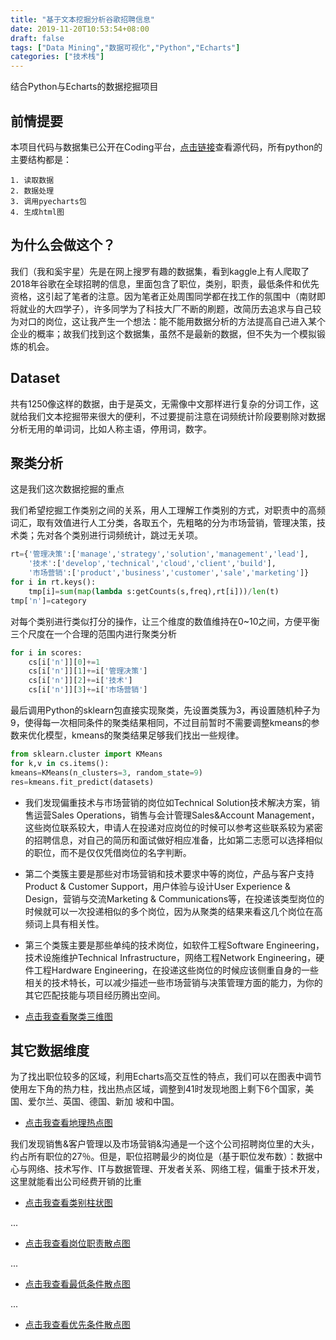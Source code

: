```yaml
---
title: "基于文本挖掘分析谷歌招聘信息"
date: 2019-11-20T10:53:54+08:00
draft: false
tags: ["Data Mining","数据可视化","Python","Echarts"]
categories: ["技术栈"] 
---
```

结合Python与Echarts的数据挖掘项目
<!--more-->

## 前情提要

本项目代码与数据集已公开在Coding平台，[点击链接](https://dev.tencent.com/u/cupcake/p/DataMining-GoogleJob/git)查看源代码，所有python的主要结构都是：

    1. 读取数据
    2. 数据处理
    3. 调用pyecharts包
    4. 生成html图

## 为什么会做这个？

我们（我和奚宇星）先是在网上搜罗有趣的数据集，看到kaggle上有人爬取了2018年谷歌在全球招聘的信息，里面包含了职位，类别，职责，最低条件和优先资格，这引起了笔者的注意。因为笔者正处周围同学都在找工作的氛围中（南财即将就业的大四学子），许多同学为了科技大厂不断的刷题，改简历去追求与自己较为对口的岗位，这让我产生一个想法：能不能用数据分析的方法提高自己进入某个企业的概率；故我们找到这个数据集，虽然不是最新的数据，但不失为一个模拟锻炼的机会。


## Dataset

共有1250像这样的数据，由于是英文，无需像中文那样进行复杂的分词工作，这就给我们文本挖掘带来很大的便利，不过要提前注意在词频统计阶段要剔除对数据分析无用的单词词，比如人称主语，停用词，数字。

## 聚类分析

这是我们这次数据挖掘的重点

我们希望挖掘工作类别之间的关系，用人工理解工作类别的方式，对职责中的高频词汇，取有效值进行人工分类，各取五个，先粗略的分为市场营销，管理决策，技术类；先对各个类别进行词频统计，跳过无关项。

```python
rt={'管理决策':['manage','strategy','solution','management','lead'],
    '技术':['develop','technical','cloud','client','build'],
    '市场营销':['product','business','customer','sale','marketing']}    
for i in rt.keys():
    tmp[i]=sum(map(lambda s:getCounts(s,freq),rt[i]))/len(t)
tmp['n']=category
```

对每个类别进行类似打分的操作，让三个维度的数值维持在0~10之间，方便平衡三个尺度在一个合理的范围内进行聚类分析

```python
for i in scores:
    cs[i['n']][0]+=1
    cs[i['n']][1]+=i['管理决策']
    cs[i['n']][2]+=i['技术']
    cs[i['n']][3]+=i['市场营销']
```

最后调用Python的sklearn包直接实现聚类，先设置类簇为3，再设置随机种子为9，使得每一次相同条件的聚类结果相同，不过目前暂时不需要调整kmeans的参数来优化模型，kmeans的聚类结果足够我们找出一些规律。

```python
from sklearn.cluster import KMeans
for k,v in cs.items():
kmeans=KMeans(n_clusters=3, random_state=9)
res=kmeans.fit_predict(datasets)
```

- 我们发现偏重技术与市场营销的岗位如Technical Solution技术解决方案，销售运营Sales Operations，销售与会计管理Sales&Account Management，这些岗位联系较大，申请人在投递对应岗位的时候可以参考这些联系较为紧密的招聘信息，对自己的简历和面试做好相应准备，比如第二志愿可以选择相似的职位，而不是仅仅凭借岗位的名字判断。

- 第二个类簇主要是那些对市场营销和技术要求中等的岗位，产品与客户支持Product & Customer Support，用户体验与设计User Experience & Design，营销与交流Marketing & Communications等，在投递该类型岗位的时候就可以一次投递相似的多个岗位，因为从聚类的结果来看这几个岗位在高频词上具有相关性。

- 第三个类簇主要是那些单纯的技术岗位，如软件工程Software Engineering，技术设施维护Technical Infrastructure，网络工程Network Engineering，硬件工程Hardware Engineering，在投递这些岗位的时候应该侧重自身的一些相关的技术特长，可以减少描述一些市场营销与决策管理方面的能力，为你的其它匹配技能与项目经历腾出空间。

* [点击我查看聚类三维图](/html/工作类别聚类.html)


## 其它数据维度

为了找出职位较多的区域，利用Echarts高交互性的特点，我们可以在图表中调节使用左下角的热力柱，找出热点区域，调整到41时发现地图上剩下6个国家，美国、爱尔兰、英国、德国、新加
坡和中国。

- [点击我查看地理热点图](/html/世界地图.html)

我们发现销售&客户管理以及市场营销&沟通是一个这个公司招聘岗位里的大头，约占所有职位的27％。但是，职位招聘最少的岗位是（基于职位发布数）：数据中心与网络、技术写作、IT与数据管理、开发者关系、网络工程，偏重于技术开发，这里就能看出公司经费开销的比重

- [点击我查看类别柱状图](/html/工作类别.html)

...

- [点击我查看岗位职责散点图](/html/职责.html)

...

- [点击我查看最低条件散点图](/html/最低条件.html)

...

- [点击我查看优先条件散点图](/html/优先条件.html)
